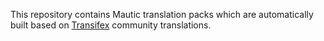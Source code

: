 This repository contains Mautic translation packs which are automatically built based on [Transifex](https://www.transifex.com/mautic/mautic/dashboard/) community translations.
